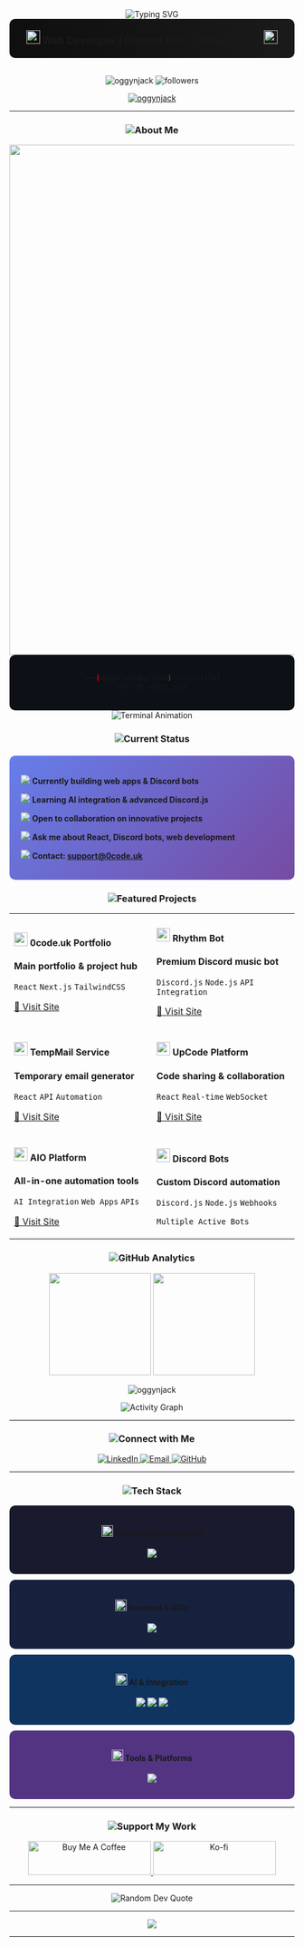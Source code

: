 <div align="center">
  <img src="https://readme-typing-svg.demolab.com?font=Protest+Strike&weight=700&size=36&duration=2500&pause=1000&color=00D9FF&center=true&vCenter=true&random=false&width=700&lines=oggynjack+%7C+Web+Developer;Discord+Bot+Developer;AI+%26+Automation+Enthusiast;Building+Digital+Experiences" alt="Typing SVG" />
</div>

<div align="center" style="background: linear-gradient(90deg, #0f0f0f 0%, #1a1a1a 100%); padding: 20px; border-radius: 10px;">
  <img src="https://img.icons8.com/fluency/48/code.png" width="24" height="24"/> 
  <strong style="font-family: 'Protest Strike', sans-serif; font-size: 18px;">Web Developer | Discord Bots | AI Integration</strong>
  <img src="https://img.icons8.com/fluency/48/bot.png" width="24" height="24"/>
</div>

<br>

<p align="center">
  <img src="https://komarev.com/ghpvc/?username=oggynjack&label=Profile%20views&color=0e75b6&style=for-the-badge" alt="oggynjack" />
  <img src="https://img.shields.io/github/followers/oggynjack?label=Followers&style=for-the-badge&color=blue" alt="followers" />
</p>

<p align="center">
  <a href="https://github.com/ryo-ma/github-profile-trophy">
    <img src="https://github-profile-trophy.vercel.app/?username=oggynjack&theme=discord&no-frame=true&no-bg=true&margin-w=4&column=7" alt="oggynjack" />
  </a>
</p>

---

<div align="center">

### <img src="https://readme-typing-svg.demolab.com?font=Protest+Strike&weight=700&size=28&duration=1000&pause=5000&color=FFD700&center=true&vCenter=true&width=250&lines=About+Me" alt="About Me" />

</div>

<img src="https://user-images.githubusercontent.com/74038190/212284100-561aa473-3905-4a80-b561-0d28506553ee.gif" width="900">

<div align="center" style="background: #0d1117; padding: 20px; border-radius: 10px;">

```bash
┌──(oggynjack㉿github)-[~/profile]
└─$ cat about.json
```

</div>

<div align="center">

<img src="https://readme-typing-svg.demolab.com?font=JetBrains+Mono&weight=500&size=18&duration=3000&pause=1000&color=00FF41&multiline=true&repeat=false&width=800&height=400&lines=%7B;++%22developer%22%3A+%22oggynjack%22%2C;++%22focus%22%3A+%5B;++++%22Web+Development%22%2C;++++%22Discord+Bot+Development%22%2C;++++%22AI+Integration%22;++%5D%2C;++%22specialties%22%3A+%5B;++++%22React%22%2C;++++%22Next.js%22%2C;++++%22Discord.js%22%2C;++++%22API+Development%22;++%5D%2C;++%22tools%22%3A+%5B%22Git%22%2C+%22VS+Code%22%2C+%22Postman%22%5D;%7D" alt="Terminal Animation" />

</div>

<div align="center">

### <img src="https://readme-typing-svg.demolab.com?font=Protest+Strike&weight=700&size=28&duration=1000&pause=5000&color=FF6B6B&center=true&vCenter=true&width=300&lines=Current+Status" alt="Current Status" />

</div>

<div style="background: linear-gradient(135deg, #667eea 0%, #764ba2 100%); padding: 20px; border-radius: 10px; margin: 20px 0;">

<img src="https://img.icons8.com/fluency/20/laptop-coding.png"/> **Currently building web apps & Discord bots**

<img src="https://img.icons8.com/fluency/20/book.png"/> **Learning AI integration & advanced Discord.js**

<img src="https://img.icons8.com/fluency/20/handshake.png"/> **Open to collaboration on innovative projects**

<img src="https://img.icons8.com/fluency/20/chat.png"/> **Ask me about React, Discord bots, web development**

<img src="https://img.icons8.com/fluency/20/email.png"/> **Contact: support@0code.uk**

</div>

<div align="center">

### <img src="https://readme-typing-svg.demolab.com?font=Protest+Strike&weight=700&size=28&duration=1000&pause=5000&color=4CAF50&center=true&vCenter=true&width=350&lines=Featured+Projects" alt="Featured Projects" />

</div>

<div align="center">

<table>
<tr>
<td width="50%">

#### <img src="https://img.icons8.com/fluency/32/domain.png" width="24"/> 0code.uk Portfolio
**Main portfolio & project hub**

`React` `Next.js` `TailwindCSS`

[🔗 Visit Site](https://0code.uk)

</td>
<td width="50%">

#### <img src="https://img.icons8.com/fluency/32/musical-notes.png" width="24"/> Rhythm Bot
**Premium Discord music bot**

`Discord.js` `Node.js` `API Integration`

[🔗 Visit Site](https://rhythm.0code.uk)

</td>
</tr>
<tr>
<td width="50%">

#### <img src="https://img.icons8.com/fluency/32/email.png" width="24"/> TempMail Service
**Temporary email generator**

`React` `API` `Automation`

[🔗 Visit Site](https://tempmail.0code.uk)

</td>
<td width="50%">

#### <img src="https://img.icons8.com/fluency/32/code.png" width="24"/> UpCode Platform
**Code sharing & collaboration**

`React` `Real-time` `WebSocket`

[🔗 Visit Site](https://upcode.0code.uk)

</td>
</tr>
<tr>
<td width="50%">

#### <img src="https://img.icons8.com/fluency/32/artificial-intelligence.png" width="24"/> AIO Platform
**All-in-one automation tools**

`AI Integration` `Web Apps` `APIs`

[🔗 Visit Site](https://aio.0code.uk)

</td>
<td width="50%">

#### <img src="https://img.icons8.com/fluency/32/bot.png" width="24"/> Discord Bots
**Custom Discord automation**

`Discord.js` `Node.js` `Webhooks`

`Multiple Active Bots`

</td>
</tr>
</table>

</div>

<div align="center">

### <img src="https://readme-typing-svg.demolab.com?font=Protest+Strike&weight=700&size=28&duration=1000&pause=5000&color=00D9FF&center=true&vCenter=true&width=350&lines=GitHub+Analytics" alt="GitHub Analytics" />

</div>

<p align="center">
  <img height="180em" src="https://github-readme-stats.vercel.app/api?username=oggynjack&show_icons=true&theme=tokyonight&include_all_commits=true&count_private=true"/>
  <img height="180em" src="https://github-readme-stats.vercel.app/api/top-langs/?username=oggynjack&layout=compact&langs_count=8&theme=tokyonight"/>
</p>

<p align="center">
  <img src="https://github-readme-streak-stats.herokuapp.com/?user=oggynjack&theme=tokyonight" alt="oggynjack" />
</p>

<p align="center">
  <img src="https://github-readme-activity-graph.vercel.app/graph?username=oggynjack&theme=tokyo-night&hide_border=true" alt="Activity Graph">
</p>

---

<div align="center">

### <img src="https://readme-typing-svg.demolab.com?font=Protest+Strike&weight=700&size=28&duration=1000&pause=5000&color=FF6B9D&center=true&vCenter=true&width=350&lines=Connect+with+Me" alt="Connect with Me" />

</div>

<p align="center">
  <a href="https://linkedin.com/in/lakhwindersinghkaler" target="_blank">
    <img src="https://img.shields.io/badge/LinkedIn-0077B5?style=for-the-badge&logo=linkedin&logoColor=white" alt="LinkedIn"/>
  </a>
  <a href="mailto:support@0code.uk">
    <img src="https://img.shields.io/badge/Gmail-D14836?style=for-the-badge&logo=gmail&logoColor=white" alt="Email"/>
  </a>
  <a href="https://github.com/oggynjack" target="_blank">
    <img src="https://img.shields.io/badge/GitHub-100000?style=for-the-badge&logo=github&logoColor=white" alt="GitHub"/>
  </a>
</p>

---

<div align="center">

### <img src="https://readme-typing-svg.demolab.com?font=Protest+Strike&weight=700&size=28&duration=1000&pause=5000&color=9D50BB&center=true&vCenter=true&width=250&lines=Tech+Stack" alt="Tech Stack" />

</div>

<div align="center">

<div style="background: #1a1a2e; padding: 15px; border-radius: 10px; margin: 10px 0;">

#### <img src="https://img.icons8.com/fluency/24/monitor.png" width="20" height="20"/> **Frontend Development**
<p>
  <img src="https://skillicons.dev/icons?i=react,nextjs,javascript,typescript,html,css,tailwind,bootstrap" />
</p>

</div>

<div style="background: #16213e; padding: 15px; border-radius: 10px; margin: 10px 0;">

#### <img src="https://img.icons8.com/fluency/24/server.png" width="20" height="20"/> **Backend & APIs**
<p>
  <img src="https://skillicons.dev/icons?i=nodejs,express,discord,bots" />
</p>

</div>

<div style="background: #0f3460; padding: 15px; border-radius: 10px; margin: 10px 0;">

#### <img src="https://img.icons8.com/fluency/24/artificial-intelligence.png" width="20" height="20"/> **AI & Integration**
<p>
  <img src="https://img.shields.io/badge/OpenAI-412991?style=for-the-badge&logo=openai&logoColor=white" />
  <img src="https://img.shields.io/badge/AI_APIs-FF6B6B?style=for-the-badge&logo=robot&logoColor=white" />
  <img src="https://img.shields.io/badge/Automation-4CAF50?style=for-the-badge&logo=zapier&logoColor=white" />
</p>

</div>

<div style="background: #533483; padding: 15px; border-radius: 10px; margin: 10px 0;">

#### <img src="https://img.icons8.com/fluency/24/toolbox.png" width="20" height="20"/> **Tools & Platforms**
<p>
  <img src="https://skillicons.dev/icons?i=git,github,vscode,postman,vercel,netlify" />
</p>

</div>

</div>

---

<div align="center">

### <img src="https://readme-typing-svg.demolab.com?font=Protest+Strike&weight=700&size=28&duration=1000&pause=5000&color=FFEB3B&center=true&vCenter=true&width=350&lines=Support+My+Work" alt="Support My Work" />

</div>

<p align="center">
  <a href="https://www.buymeacoffee.com/oggynjack" target="_blank">
    <img src="https://cdn.buymeacoffee.com/buttons/v2/default-yellow.png" height="60" width="217" alt="Buy Me A Coffee" />
  </a>
  <a href="https://ko-fi.com/oggynjack" target="_blank">
    <img src="https://cdn.ko-fi.com/cdn/kofi3.png?v=3" height="60" width="217" alt="Ko-fi" />
  </a>
</p>

---

<div align="center">
  <img src="https://quotes-github-readme.vercel.app/api?type=horizontal&theme=tokyonight" alt="Random Dev Quote"/>
</div>

---

<p align="center">
  <img src="https://capsule-render.vercel.app/api?type=waving&color=gradient&height=100&section=footer"/>
</p>

---

<!-- 
🔔 VISITOR TRACKING SETUP INSTRUCTIONS 🔔

Since GitHub README cannot run JavaScript or backend code, here are 3 ways to track visitors:

OPTION 1: Use Webhook.site (Simplest)
1. Go to https://webhook.site
2. Copy your unique URL
3. Set up forwarding to your Discord webhook: https://discord.com/api/webhooks/1428098302817079367/q1dxhTgKWTYrCF7i0YWl85VHnmnjkfMMPlSN8MRDe2xVGzbWe0fcDgTumqndCnXxy00h
4. Replace line 18 with: <img src="YOUR-WEBHOOK.SITE-URL" style="display:none;" />

OPTION 2: Deploy Serverless Function (Best)
1. Create a free Vercel account: https://vercel.com
2. Create this file: api/track.js with this code:

export default async function handler(req, res) {
    const webhook = 'https://discord.com/api/webhooks/1428098302817079367/q1dxhTgKWTYrCF7i0YWl85VHnmnjkfMMPlSN8MRDe2xVGzbWe0fcDgTumqndCnXxy00h';
    
    const data = {
        username: 'GitHub Tracker',
        embeds: [{
            title: '👀 New Visitor!',
            color: 0x5865F2,
            fields: [
                { name: 'IP', value: req.headers['x-forwarded-for'] || 'Unknown', inline: true },
                { name: 'Country', value: req.headers['x-vercel-ip-country'] || 'Unknown', inline: true },
                { name: 'Browser', value: req.headers['user-agent']?.substring(0, 100) || 'Unknown', inline: false },
                { name: 'Time', value: new Date().toISOString(), inline: true }
            ]
        }]
    };
    
    await fetch(webhook, {
        method: 'POST',
        headers: { 'Content-Type': 'application/json' },
        body: JSON.stringify(data)
    });
    
    res.setHeader('Content-Type', 'image/gif');
    res.send(Buffer.from('R0lGODlhAQABAIAAAAAAAP///yH5BAEAAAAALAAAAAABAAEAAAIBRAA7', 'base64'));
}

3. Deploy: vercel --prod
4. Update line 18 with your Vercel URL

OPTION 3: Use GitHub Actions (Advanced)
1. Create .github/workflows/track.yml
2. Set up workflow to send data to Discord on profile visits
3. Requires GitHub Actions knowledge

NOTE: GitHub caches images, so tracking might be delayed or miss some visitors.
For best results, use Option 2 (Vercel serverless function).
-->
